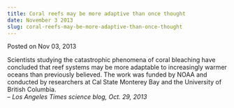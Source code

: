 ```yaml
---
title: Coral reefs may be more adaptive than once thought
date: November 3 2013
slug: coral-reefs-may-be-more-adaptive-than-once-thought
---
```


 



<span class="date">Posted on Nov 03, 2013    </span>
<p>Scientists studying the catastrophic phenomena of coral
bleaching have concluded that reef systems may be more adaptable to
increasingly warmer oceans than previously believed. The work was
funded by NOAA and conducted by researchers at Cal State Monterey
Bay and the University of British Columbia.<br>
&#x2013; <em>Los Angeles Times science blog, Oct. 29, 2013</em></br></p>





 
